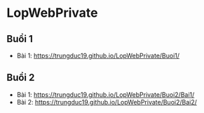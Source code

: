 # LopWebPrivate

## Buổi 1
- Bài 1: https://trungduc19.github.io/LopWebPrivate/Buoi1/
## Buổi 2
- Bài 1: https://trungduc19.github.io/LopWebPrivate/Buoi2/Bai1/
- Bài 2: https://trungduc19.github.io/LopWebPrivate/Buoi2/Bai2/